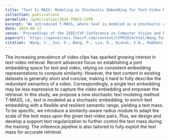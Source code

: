```yaml
---
title: "Text Is MASS: Modeling as Stochastic Embedding for Text-Video Retrieval"
collection: publications
permalink: /publication/2024-TMASS-CVPR
excerpt: 'We introduced T-MASS, where text is modeled as a stochastic embedding, facilitating joint learning of the text mass and video points.'
date: 2024-06-17
venue: 'Proceedings of the IEEE/CVF Conference on Computer Vision and Pattern Recognition (CVPR)'
paperurl: 'https://openaccess.thecvf.com/content/CVPR2024/html/Wang_Text_Is_MASS_Modeling_as_Stochastic_Embedding_for_Text-Video_Retrieval_CVPR_2024_paper.html'
citation: 'Wang, J., Sun, G., Wang, P., Liu, D., Dianat, S.A., Rabbani, M., Rao, R.M., & Tao, Z. (2024). Text Is MASS: Modeling as Stochastic Embedding for Text-Video Retrieval. CVPR'
---
```


The increasing prevalence of video clips has sparked growing interest in text-video retrieval. 
Recent advances focus on establishing a joint embedding space for text and video, relying on consistent embedding representations to compute similarity. 
However, the text content in existing datasets is generally short and concise, making it hard to fully describe the redundant semantics of a video. Correspondingly, a single text embedding may be less expressive to capture the video embedding and empower the retrieval.
In this study, we propose a new stochastic text modeling method T-MASS, i.e., text is modeled as a stochastic embedding, to enrich text embedding with a flexible and resilient semantic range, yielding a text mass. To be specific, we introduce a similarity-aware radius module to adapt the scale of the text mass upon the given text-video pairs. Plus, we design and develop a support text regularization to further control the text mass during the training. 
The inference pipeline is also tailored to fully exploit the text mass for accurate retrieval. 